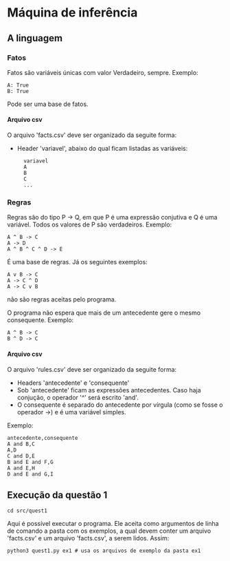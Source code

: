 # Máquina de inferência

## A linguagem

### Fatos
Fatos são variáveis únicas com valor Verdadeiro, sempre. Exemplo:

    A: True
    B: True

Pode ser uma base de fatos.

#### Arquivo csv
O arquivo 'facts.csv' deve ser organizado da seguite forma:

- Header 'variavel', abaixo do qual ficam listadas as variáveis:


        variavel
        A
        B
        C
        ...

### Regras
Regras são do tipo P -> Q, em que P é uma expressão conjutiva e Q é uma variável. Todos os valores de P são verdadeiros. Exemplo:

    A ^ B -> C
    A -> D
    A ^ B ^ C ^ D -> E

É uma base de regras. Já os seguintes exemplos:

    A v B -> C
    A -> C ^ D
    A -> C v B

não são regras aceitas pelo programa.

O programa não espera que mais de um antecedente gere o mesmo consequente. Exemplo:

    A ^ B -> C
    B ^ D -> C

#### Arquivo csv
O arquivo 'rules.csv' deve ser organizado da seguite forma:

- Headers 'antecedente' e 'consequente'
- Sob 'antecedente' ficam as expressões antecedentes. Caso haja conjução, o operador '^' será escrito 'and'.
- O consequente é separado do antecedente por vírgula (como se fosse o operador ->) e é uma variável simples. 

Exemplo:

    antecedente,consequente
    A and B,C
    A,D
    C and D,E
    B and E and F,G
    A and E,H
    D and E and G,I


## Execução da questão 1

    cd src/quest1

Aqui é possível executar o programa. Ele aceita como argumentos de linha de comando a pasta com os exemplos, a qual devem conter um arquivo 'facts.csv' e um arquivo 'facts.csv', a serem lidos. Assim:

    python3 quest1.py ex1 # usa os arquivos de exemplo da pasta ex1

